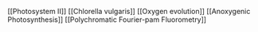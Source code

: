 [[Photosystem II]]
[[Chlorella vulgaris]]
[[Oxygen evolution]]
[[Anoxygenic Photosynthesis]]
[[Polychromatic Fourier-pam Fluorometry]]

